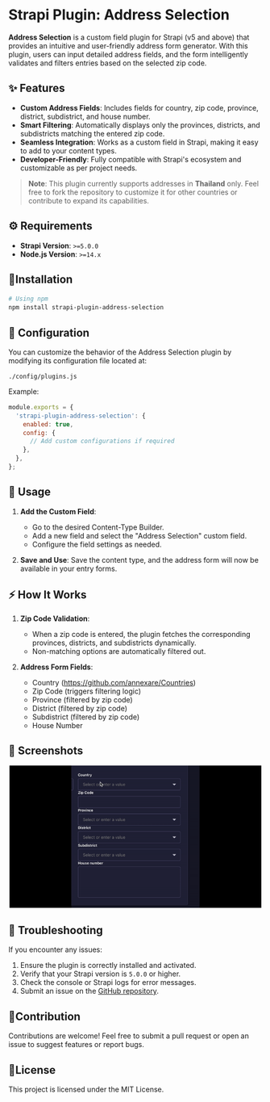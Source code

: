 # Strapi Plugin: Address Selection

**Address Selection** is a custom field plugin for Strapi (v5 and above) that provides an intuitive and user-friendly address form generator. With this plugin, users can input detailed address fields, and the form intelligently validates and filters entries based on the selected zip code.

## ✨ Features

- **Custom Address Fields**: Includes fields for country, zip code, province, district, subdistrict, and house number.
- **Smart Filtering**: Automatically displays only the provinces, districts, and subdistricts matching the entered zip code.
- **Seamless Integration**: Works as a custom field in Strapi, making it easy to add to your content types.
- **Developer-Friendly**: Fully compatible with Strapi's ecosystem and customizable as per project needs.

> **Note**: This plugin currently supports addresses in **Thailand** only. Feel free to fork the repository to customize it for other countries or contribute to expand its capabilities.

## ⚙️ Requirements

- **Strapi Version**: `>=5.0.0`
- **Node.js Version**: `>=14.x`

## 🔧Installation

```bash
# Using npm
npm install strapi-plugin-address-selection
```

## 🧩 Configuration

You can customize the behavior of the Address Selection plugin by modifying its configuration file located at:

```
./config/plugins.js
```

Example:

```javascript
module.exports = {
  'strapi-plugin-address-selection': {
    enabled: true,
    config: {
      // Add custom configurations if required
    },
  },
};
```

## 📮 Usage

1. **Add the Custom Field**:

   - Go to the desired Content-Type Builder.
   - Add a new field and select the "Address Selection" custom field.
   - Configure the field settings as needed.

2. **Save and Use**: Save the content type, and the address form will now be available in your entry forms.

## ⚡️ How It Works

1. **Zip Code Validation**:

   - When a zip code is entered, the plugin fetches the corresponding provinces, districts, and subdistricts dynamically.
   - Non-matching options are automatically filtered out.

2. **Address Form Fields**:
   - Country (https://github.com/annexare/Countries)
   - Zip Code (triggers filtering logic)
   - Province (filtered by zip code)
   - District (filtered by zip code)
   - Subdistrict (filtered by zip code)
   - House Number

## 📸 Screenshots

<p align="center">
    <img src="./docs/example.gif" alt="UI" width="500" />
</p>

## 🧨 Troubleshooting

If you encounter any issues:

1. Ensure the plugin is correctly installed and activated.
2. Verify that your Strapi version is `5.0.0` or higher.
3. Check the console or Strapi logs for error messages.
4. Submit an issue on the [GitHub repository](https://github.com/telio-s/strapi-plugin-address-selection/issues).

## 🚀Contribution

Contributions are welcome! Feel free to submit a pull request or open an issue to suggest features or report bugs.

## 🔖License

This project is licensed under the MIT License.
